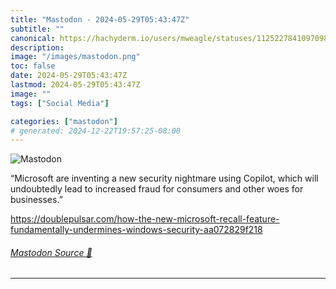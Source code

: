 ```yaml
---
title: "Mastodon - 2024-05-29T05:43:47Z"
subtitle: ""
canonical: https://hachyderm.io/users/mweagle/statuses/112522784109709813
description:
image: "/images/mastodon.png"
toc: false
date: 2024-05-29T05:43:47Z
lastmod: 2024-05-29T05:43:47Z
image: ""
tags: ["Social Media"]

categories: ["mastodon"]
# generated: 2024-12-22T19:57:25-08:00
---
```

![Mastodon](/images/mastodon.png)

<p>“Microsoft are inventing a new security nightmare using Copilot, which will undoubtedly lead to increased fraud for consumers and other woes for businesses.”</p><p><a href="https://doublepulsar.com/how-the-new-microsoft-recall-feature-fundamentally-undermines-windows-security-aa072829f218" target="_blank" rel="nofollow noopener noreferrer" translate="no"><span class="invisible">https://</span><span class="ellipsis">doublepulsar.com/how-the-new-m</span><span class="invisible">icrosoft-recall-feature-fundamentally-undermines-windows-security-aa072829f218</span></a></p>


###### [Mastodon Source 🐘](https://hachyderm.io/@mweagle/112522784109709813)

___

